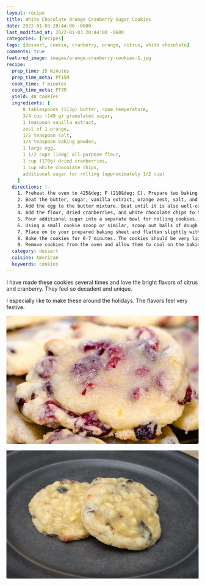 ```yaml
---
layout: recipe
title: White Chocolate Orange Cranberry Sugar Cookies
date: 2022-01-03 20:44:00 -0600
last_modified_at: 2022-01-03 20:44:00 -0600
categories: [recipes]
tags: [dessert, cookie, cranberry, orange, citrus, white chocolate]
comments: true
featured_image: images/orange-cranberry-cookies-1.jpg
recipe:
  prep_time: 15 minutes
  prep_time_meta: PT15M
  cook_time: 7 minutes
  cook_time_meta: PT7M
  yield: 48 cookies
  ingredients: [
      8 tablespoons (113g) butter, room temperature,
      3/4 cup (149 g) granulated sugar,
      1 teaspoon vanilla extract,
      zest of 1 orange,
      1/2 teaspoon salt,
      1/4 teaspoon baking powder,
      1 large egg,
      1 1/2 cups (180g) all-purpose flour,
      1 cup (170g) dried cranberries,
      1 cup white chocolate chips,
      additional sugar for rolling (approximately 1/2 cup)
    ]
  directions: |-
    1. Preheat the oven to 425&deg; F (218&deg; C). Prepare two baking sheets with baking grease or by lining with parchment or silicone baking mats.
    2. Beat the butter, sugar, vanilla extract, orange zest, salt, and baking powder until the mixture is well-combined.
    3. Add the egg to the butter mixture. Beat until it is also well-combined.
    4. Add the flour, dried cranberries, and white chocolate chips to the butter mixture. Stir until well-combined.
    5. Pour additional sugar into a separate bowl for rolling cookies.
    6. Using a small cookie scoop or similar, scoop out balls of dough and then roll in your hands until round. Drop into the sugar and roll until coated.
    7. Place on to your prepared baking sheet and flatten slightly with the palm of your hand or a glass. Cookies should be 1-2 inches apart.
    8. Bake the cookies for 6-7 minutes. The cookies should be very lightly toasted around the edges (a light brown), and may not appear totally set. This is normal - the cookies will firm up as they cool.
    9. Remove cookies from the oven and allow them to cool on the baking sheet.
  category: dessert
  cuisine: American
  keywords: cookies
---
```

I have made these cookies several times and love the bright flavors of citrus and cranberry. They feel so decadent and unique.

I especially like to make these around the holidays. The flavors feel very festive.

![White Chocolate Orange Cranberry Sugar Cookies](/images/orange-cranberry-cookies-1.jpg)

![White Chocolate Orange Cranberry Sugar Cookies](/images/orange-cranberry-cookies-2.jpg)